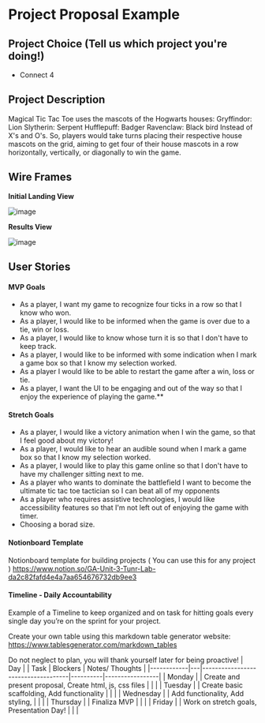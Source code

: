 # Project Proposal Example

## Project Choice (Tell us which project you're doing!)

- Connect 4

## Project Description 

Magical Tic Tac Toe uses the mascots of the Hogwarts houses:
Gryffindor: Lion
Slytherin: Serpent
Hufflepuff: Badger
Ravenclaw: Black bird
Instead of X's and O's. So, players would take turns placing their respective house mascots on the grid, aiming to get four of their house mascots in a row horizontally, vertically, or diagonally to win the game. 

## Wire Frames

**Initial Landing View**

![image](file:///Users/mayagersten/Desktop/PROPOSAL%20IMG.png)

**Results View**

![image](file:///Users/mayagersten/Desktop/PROPOSAL%20IMG.png)

## User Stories

#### MVP Goals

- As a player, I want my game to recognize four ticks in a row so that I know who won.
- As a player, I would like to be informed when the game is over due to a tie, win or loss.
- As a player, I would like to know whose turn it is so that I don't have to keep track.
- As a player, I would like to be informed with some indication when I mark a game box so that I know my selection worked.
- As a player I would like to be able to restart the game after a win, loss or tie.
- As a player, I want the UI to be engaging and out of the way so that I enjoy the experience of playing the game.\*\*

#### Stretch Goals

- As a player, I would like a victory animation when I win the game, so that I feel good about my victory!
- As a player, I would like to hear an audible sound when I mark a game box so that I know my selection worked.
- As a player, I would like to play this game online so that I don't have to have my challenger sitting next to me.
- As a player who wants to dominate the battlefield I want to become the ultimate tic tac toe tactician so I can beat all of my opponents
- As a player who requires assistive technologies, I would like accessibility features so that I'm not left out of enjoying the game with timer.
- Choosing a borad size.

#### Notionboard Template
Notionboard template for building projects ( You can use this for any project )
https://www.notion.so/GA-Unit-3-Tunr-Lab-da2c82fafd4e4a7aa654676732db9ee3

#### Timeline - Daily Accountability
Example of a Timeline to keep organized and on task for hitting goals every single day you’re on the sprint for your project.

Create your own table using this markdown table generator website:
https://www.tablesgenerator.com/markdown_tables

Do not neglect to plan, you will thank yourself later for being proactive!
| Day        |   | Task                               | Blockers | Notes/ Thoughts |
|------------|---|------------------------------------|----------|-----------------|
| Monday   |   | Create and present proposal, Create html, js, css files        |          |                 |
| Tuesday     |   | Create basic scaffolding, Add functionality           |          |                 |
| Wednesday   |   | Add functionality,  Add styling,           |          |                 |
| Thursday     |   | Finaliza MVP                       |          |                 |
| Friday     |   |  Work on stretch goals, Presentation Day!                          |          |                 |

